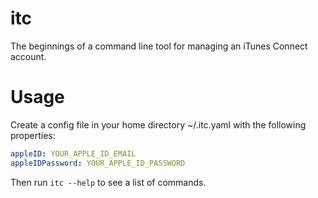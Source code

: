 # itc

The beginnings of a command line tool for managing an iTunes Connect account.

# Usage

Create a config file in your home directory ~/.itc.yaml with the following
properties:

```yaml
appleID: YOUR_APPLE_ID_EMAIL
appleIDPassword: YOUR_APPLE_ID_PASSWORD
```

Then run `itc --help` to see a list of commands.

